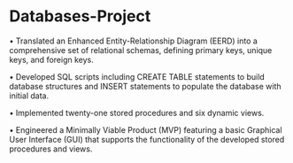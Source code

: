 # Databases-Project
• Translated an Enhanced Entity-Relationship Diagram (EERD) into a comprehensive set of relational schemas,
defining primary keys, unique keys, and foreign keys.

• Developed SQL scripts including CREATE TABLE statements to build database structures and INSERT
statements to populate the database with initial data.

• Implemented twenty-one stored procedures and six dynamic views.

• Engineered a Minimally Viable Product (MVP) featuring a basic Graphical User Interface (GUI) that supports the
functionality of the developed stored procedures and views.
